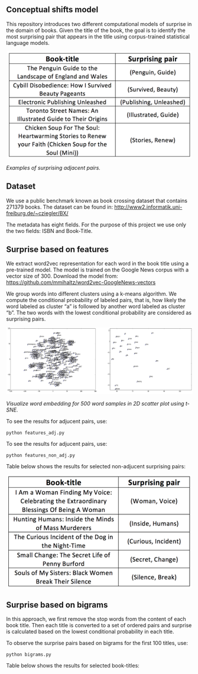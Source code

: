 ## Conceptual shifts model

This repository introduces two different computational models of surprise in the domain of books. Given the title of the book, the goal is to identify the most surprising pair that appears in the title using corpus-trained statistical language models.  

<p align="center"><img alt="surprising adjucent words" src="Figures/surprising-adjucent-pairs.png" width="500"> </p>

*Examples of surprising adjacent pairs.*

## Dataset

We use a public benchmark known as book crossing dataset that contains 271379 books. The dataset can be found in: http://www2.informatik.uni-freiburg.de/~cziegler/BX/

 The metadata has eight fields. For the purpose of this project we use only the two fields: ISBN and Book-Title.  

## Surprise based on features

We extract word2vec representation for each word in the book title using a pre-trained model. The model is trained on the Google News corpus with a vector size of 300. Download the model from: https://github.com/mmihaltz/word2vec-GoogleNews-vectors 

We group words into different clusters using a k-means algorithm. We compute the conditional probability of labeled pairs, that is, how likely the word labeled as cluster “a” is followed by another word labeled as cluster “b”. The two words with the lowest conditional probability are considered as surprising pairs.   

<p align="center"><img alt="word embedding with 300 words" src="Figures/word-embbedding.png" width="800"> </p>

*Visualize word embedding for 500 word samples in 2D scatter plot using t-SNE.*

To see the results for adjucent pairs, use:

    python features_adj.py

To see the results for adjucent pairs, use:

    python features_non_adj.py

Table below shows the results for selected non-adjucent surprising pairs:

<p align="center"><img alt="surprising non-adjucent words" src="Figures/surprising-non-adjucent-pairs.png" width="500"> </p>


## Surprise based on bigrams

In this approach, we first remove the stop words from the content of each book title. Then each title is converted to a set of ordered pairs and surprise is calculated based on the lowest conditional probability in each title.  

To observe the surprise pairs based on bigrams for the first 100 titles, use:


    python bigrams.py

Table below shows the results for selected book-titles:


